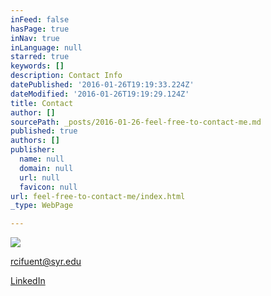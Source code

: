 ```yaml
---
inFeed: false
hasPage: true
inNav: true
inLanguage: null
starred: true
keywords: []
description: Contact Info
datePublished: '2016-01-26T19:19:33.224Z'
dateModified: '2016-01-26T19:19:29.124Z'
title: Contact
author: []
sourcePath: _posts/2016-01-26-feel-free-to-contact-me.md
published: true
authors: []
publisher:
  name: null
  domain: null
  url: null
  favicon: null
url: feel-free-to-contact-me/index.html
_type: WebPage

---
```

![](https://s3-us-west-2.amazonaws.com/the-grid-img/p/d6b10914d39d4b646472c633edfce46c95b99123.gif)

rcifuent@syr.edu

[LinkedIn][0]

[0]: https://www.linkedin.com/in/rafacifuentes